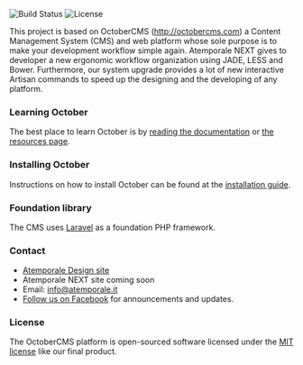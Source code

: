 ![Build Status](https://travis-ci.org/octobercms/october.svg?branch=develop)
![License](https://poser.pugx.org/october/october/license.svg)

This project is based on OctoberCMS (http://octobercms.com) a Content Management System (CMS) and web platform whose sole purpose is to make your development workflow simple again. Atemporale NEXT gives to developer a new ergonomic workflow organization using JADE, LESS and Bower. Furthermore, our system upgrade provides a lot of new interactive Artisan commands to speed up the designing and the developing of any platform.

### Learning October

The best place to learn October is by [reading the documentation](http://octobercms.com/docs) or [the resources page](http://octobercms.com/resources).

### Installing October

Instructions on how to install October can be found at the [installation guide](http://octobercms.com/docs/setup/installation).

### Foundation library

The CMS uses [Laravel](http://laravel.com) as a foundation PHP framework.

### Contact

* [Atemporale Design site](http://atemporale.it/)
* Atemporale NEXT site coming soon
* Email: info@atemporale.it
* [Follow us on Facebook](https://www.facebook.com/AtemporaleDesign/) for announcements and updates.

### License

The OctoberCMS platform is open-sourced software licensed under the [MIT license](http://opensource.org/licenses/MIT) like our final product.
